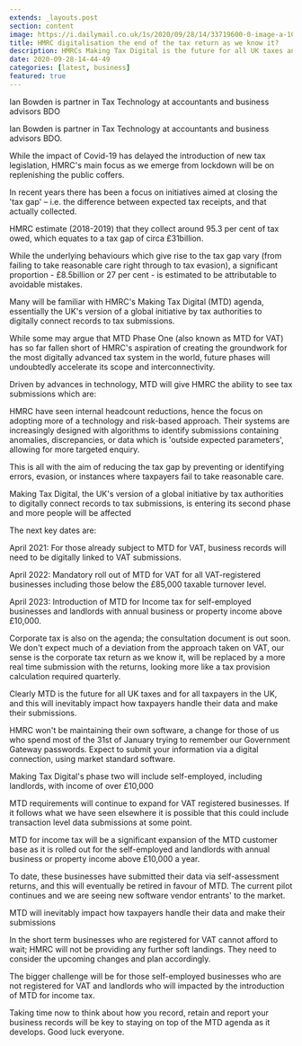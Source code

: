 ```yaml
---
extends: _layouts.post
section: content
image: https://i.dailymail.co.uk/1s/2020/09/28/14/33719600-0-image-a-10_1601299135637.jpg 
title: HMRC digitalisation the end of the tax return as we know it? 
description: HMRCs Making Tax Digital is the future for all UK taxes and for all taxpayers in the UK, and this will inevitably impact how taxpayers handle their data and make their submissions. 
date: 2020-09-28-14-44-49 
categories: [latest, business] 
featured: true 
--- 
```

Ian Bowden is partner in Tax Technology at accountants and business advisors BDO 

Ian Bowden is partner in Tax Technology at accountants and business advisors BDO.

While the impact of Covid-19 has delayed the introduction of new tax legislation, HMRC's main focus as we emerge from lockdown will be on replenishing the public coffers.

In recent years there has been a focus on initiatives aimed at closing the 'tax gap' – i.e. the difference between expected tax receipts, and that actually collected. 

HMRC estimate (2018-2019) that they collect around 95.3 per cent of tax owed, which equates to a tax gap of circa £31billion.

While the underlying behaviours which give rise to the tax gap vary (from failing to take reasonable care right through to tax evasion), a significant proportion - £8.5billion or 27 per cent - is estimated to be attributable to avoidable mistakes.

Many will be familiar with HMRC's Making Tax Digital (MTD) agenda, essentially the UK's version of a global initiative by tax authorities to digitally connect records to tax submissions.

While some may argue that MTD Phase One (also known as MTD for VAT) has so far fallen short of HMRC's aspiration of creating the groundwork for the most digitally advanced tax system in the world, future phases will undoubtedly accelerate its scope and interconnectivity.

Driven by advances in technology, MTD will give HMRC the ability to see tax submissions which are:

HMRC have seen internal headcount reductions, hence the focus on adopting more of a technology and risk-based approach. Their systems are increasingly designed with algorithms to identify submissions containing anomalies, discrepancies, or data which is 'outside expected parameters', allowing for more targeted enquiry.

This is all with the aim of reducing the tax gap by preventing or identifying errors, evasion, or instances where taxpayers fail to take reasonable care.

Making Tax Digital, the UK's version of a global initiative by tax authorities to digitally connect records to tax submissions, is entering its second phase and more people will be affected

The next key dates are:

April 2021: For those already subject to MTD for VAT, business records will need to be digitally linked to VAT submissions.

April 2022: Mandatory roll out of MTD for VAT for all VAT-registered businesses including those below the £85,000 taxable turnover level.

April 2023: Introduction of MTD for Income tax for self-employed businesses and landlords with annual business or property income above £10,000.

Corporate tax is also on the agenda; the consultation document is out soon. We don't expect much of a deviation from the approach taken on VAT, our sense is the corporate tax return as we know it, will be replaced by a more real time submission with the returns, looking more like a tax provision calculation required quarterly.

Clearly MTD is the future for all UK taxes and for all taxpayers in the UK, and this will inevitably impact how taxpayers handle their data and make their submissions. 

HMRC won't be maintaining their own software, a change for those of us who spend most of the 31st of January trying to remember our Government Gateway passwords. Expect to submit your information via a digital connection, using market standard software.

Making Tax Digital's phase two will include self-employed, including landlords, with income of over £10,000 

MTD requirements will continue to expand for VAT registered businesses. If it follows what we have seen elsewhere it is possible that this could include transaction level data submissions at some point.

MTD for income tax will be a significant expansion of the MTD customer base as it is rolled out for the self-employed and landlords with annual business or property income above £10,000 a year. 

To date, these businesses have submitted their data via self-assessment returns, and this will eventually be retired in favour of MTD. The current pilot continues and we are seeing new software vendor entrants' to the market.

MTD will inevitably impact how taxpayers handle their data and make their submissions

In the short term businesses who are registered for VAT cannot afford to wait; HMRC will not be providing any further soft landings. They need to consider the upcoming changes and plan accordingly. 

The bigger challenge will be for those self-employed businesses who are not registered for VAT and landlords who will impacted by the introduction of MTD for income tax. 

Taking time now to think about how you record, retain and report your business records will be key to staying on top of the MTD agenda as it develops. Good luck everyone. 


